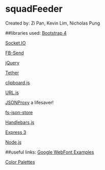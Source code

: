 # squadFeeder
Created by: Zi Pan, Kevin Lim, Nicholas Pung

##libraries used:
[Bootstrap 4](http://devdocs.io/bootstrap~4/)

[Socket.IO](http://socket.io/)

[FB-Send](https://developers.facebook.com/docs/plugins/send-button)
  
[jQuery](https://jquery.com/)
  
[Tether](http://tether.io/)
  
[clipboard.js](https://clipboardjs.com/)

[URL.js](https://medialize.github.io/URI.js/)

[JSONProxy](https://jsonp.afeld.me/) a lifesaver!
  
[fs-json-store](https://github.com/alexkwolfe/json-fs-store)
  
[Handlebars.js](http://handlebarsjs.com/)
  
[Express 3](http://expressjs.com/)
  
[Node.js](https://nodejs.org/en/)

##useful links:
[Google WebFont Examples](http://femmebot.github.io/google-type/)
  
[Color Palettes](http://colorhunt.co/)

